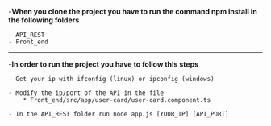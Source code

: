 
-**When you clone the project you have to run the command npm install in the following folders**

	- API_REST
	- Front_end

--------------------------------------------------------------------------------

-**In order to run the project you have to follow this steps**

	- Get your ip with ifconfig (linux) or ipconfig (windows)

	- Modify the ip/port of the API in the file
		* Front_end/src/app/user-card/user-card.component.ts

	- In the API_REST folder run node app.js [YOUR_IP] [API_PORT] 
